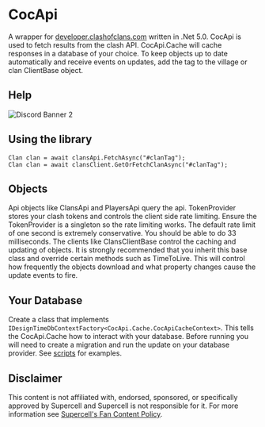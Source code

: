 # CocApi
A wrapper for [developer.clashofclans.com](https://developer.clashofclans.com/#/) written in .Net 5.0. 
CocApi is used to fetch results from the clash API. 
CocApi.Cache will cache responses in a database of your choice.
To keep objects up to date automatically and receive events on updates, add the tag to the village or clan ClientBase object.
 
## Help  
![Discord Banner 2](https://discordapp.com/api/guilds/701245583444279328/widget.png?style=banner2)

## Using the library
```
Clan clan = await clansApi.FetchAsync("#clanTag");
Clan clan = await clansClient.GetOrFetchClanAsync("#clanTag");
```

## Objects
Api objects like ClansApi and PlayersApi query the api.
TokenProvider stores your clash tokens and controls the client side rate limiting. 
Ensure the TokenProvider is a singleton so the rate limiting works.
The default rate limit of one second is extremely conservative. 
You should be able to do 33 milliseconds.
The clients like ClansClientBase control the caching and updating of objects. 
It is strongly recommended that you inherit this base class and override certain methods such as TimeToLive.
This will control how frequently the objects download and what property changes cause the update events to fire.

## Your Database
Create a class that implements `IDesignTimeDbContextFactory<CocApi.Cache.CocApiCacheContext>`.
This tells the CocApi.Cache how to interact with your database.
Before running you will need to create a migration and run the update on your database provider.
See [scripts](docs/scripts) for examples.

## Disclaimer
This content is not affiliated with, endorsed, sponsored, or specifically approved by Supercell and Supercell is not responsible for it. For more information see [Supercell's Fan Content Policy](https://supercell.com/en/fan-content-policy/).